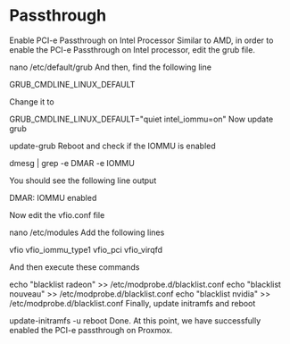 # Passthrough

Enable PCI-e Passthrough on Intel Processor
Similar to AMD, in order to enable the PCI-e Passthrough on Intel processor, edit the grub file.

nano /etc/default/grub
And then, find the following line

GRUB_CMDLINE_LINUX_DEFAULT

Change it to

GRUB_CMDLINE_LINUX_DEFAULT="quiet intel_iommu=on"
Now update grub

update-grub
Reboot and check if the IOMMU is enabled

dmesg | grep -e DMAR -e IOMMU

You should see the following line output

DMAR: IOMMU enabled

Now edit the vfio.conf file

nano /etc/modules
Add the following lines

vfio
vfio_iommu_type1
vfio_pci
vfio_virqfd

And then execute these commands

echo "blacklist radeon" >> /etc/modprobe.d/blacklist.conf
echo "blacklist nouveau" >> /etc/modprobe.d/blacklist.conf
echo "blacklist nvidia" >> /etc/modprobe.d/blacklist.conf
Finally, update initramfs and reboot

update-initramfs -u
reboot
Done. At this point, we have successfully enabled the PCI-e passthrough on Proxmox.

